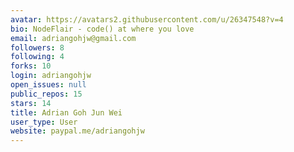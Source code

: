 ```yaml
---
avatar: https://avatars2.githubusercontent.com/u/26347548?v=4
bio: NodeFlair - code() at where you love
email: adriangohjw@gmail.com
followers: 8
following: 4
forks: 10
login: adriangohjw
open_issues: null
public_repos: 15
stars: 14
title: Adrian Goh Jun Wei
user_type: User
website: paypal.me/adriangohjw
---
```


